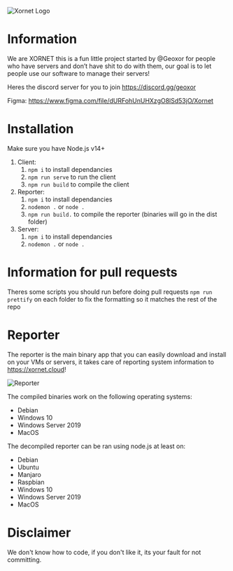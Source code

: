 ![Xornet Logo](https://cdn.discordapp.com/attachments/806300597338767450/840561743804891166/unknown.png)

# Information
We are XORNET this is a fun little project started by @Geoxor for people who have servers and don’t have shit to do with them, our goal is to let people use our software to manage their servers!

Heres the discord server for you to join
https://discord.gg/geoxor

Figma:
https://www.figma.com/file/dURFohUnUHXzgO8lSd53jO/Xornet

# Installation 
Make sure you have Node.js v14+
  1. Client: 
     1. `npm i` to install dependancies
     2. `npm run serve` to run the client
     3. `npm run build` to compile the client
  2. Reporter: 
     1. `npm i` to install dependancies
     2. `nodemon .` or `node .`
     2. `npm run build.` to compile the reporter (binaries will go in the dist folder)
  3. Server:
     1. `npm i` to install dependancies
     2. `nodemon .` or `node .`

# Information for pull requests
Theres some scripts you should run before doing pull requests
  `npm run prettify` on each folder to fix the formatting so it matches the rest of the repo

# Reporter
The reporter is the main binary app that you can easily download and install on your VMs or servers, it takes care of reporting system information to https://xornet.cloud!

![Reporter](https://cdn.discordapp.com/attachments/806300597338767450/850248559760506940/unknown.png)

The compiled binaries work on the following operating systems:
  - Debian
  - Windows 10
  - Windows Server 2019
  - MacOS

The decompiled reporter can be ran using node.js at least on:
  - Debian
  - Ubuntu
  - Manjaro
  - Raspbian
  - Windows 10
  - Windows Server 2019
  - MacOS
  
# Disclaimer
We don't know how to code, if you don't like it, its your fault for not committing.

